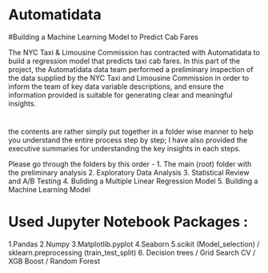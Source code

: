 # Automatidata

#Building a Machine Learning Model to Predict Cab Fares

The NYC Taxi & Limousine Commission has contracted with Automatidata to build a regression model that 
predicts taxi cab fares. In this part of the project, the Automatidata data team performed a preliminary 
inspection of the data supplied by the NYC Taxi and Limousine Commission in order to inform the team of 
key data variable descriptions, and ensure the information provided is suitable for generating clear and 
meaningful insights.

#
the contents are rather simply put together in a folder wise manner to help you understand the entire process step by step;
I have also provided the executive summaries for understanding the key insights in each steps.

Please go through the folders by this order - 1. The main (root) folder with the preliminary analysis
                                              2. Exploratory Data Analysis
                                              3. Statistical Review and A/B Testing
                                              4. Buliding a Multiple Linear Regression Model
                                              5. Building a Machine Learning Model

# Used Jupyter Notebook Packages :
1.Pandas
2.Numpy
3.Matplotlib.pyplot
4.Seaborn
5.scikit (Model_selection) / sklearn.preprocessing (train_test_split)
6. Decision trees / Grid Search CV / XGB Boost / Random Forest
